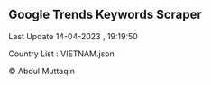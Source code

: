 

## Google Trends Keywords Scraper 
 
Last Update 14-04-2023 , 19:19:50

Country List :
VIETNAM.json



© Abdul Muttaqin 
